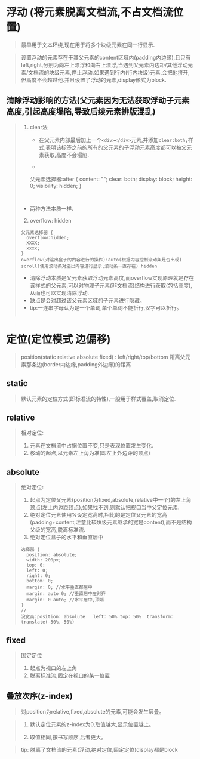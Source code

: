 # 浮动 (将元素脱离文档流,不占文档流位置)

> 最早用于文本环绕,现在用于将多个块级元素在同一行显示.

> 设置浮动的元素存在于其父元素的content区域内(padding内边缘),且只有left,right,分别为向左上漂浮和向右上漂浮,当遇到父元素内边距/其他浮动元素/文档流的块级元素,停止浮动.如果遇到行内(行内块级)元素,会把他挤开,但高度不会超过他.并且设置了浮动的元素,display形式为block.

## 清除浮动影响的方法(父元素因为无法获取浮动子元素高度,引起高度塌陷,导致后续元素排版混乱)

> 1. clear法
>
>    + 在父元素内部最后加上一个`<div></div>`元素,并添加`clear:both;`样式,表明该标签之前的所有的父元素的子浮动元素高度都可以被父元素获取,高度不会塌陷.
>
>    + ``` 
>     父元素选择器:after {
>    	 	content: "";
>    	 	clear: both;
>    	 	display: block;
>    	 	height: 0;
>    	 	visibility: hidden;
>     }
>     ```
>  ```
> 
>  ```
>
>    + 两种方法本质一样.
>
> 2. overflow: hidden
>
> ```
> 父元素选择器 {
> 	overflow:hidden;
> 	XXXX;
> 	xxxx;
> }
> overflow(对溢出盒子的内容进行的操作):auto(根据内容控制滚动条是否出现) scroll(使用滚动条对溢出内容进行显示,滚动条一直存在) hidden 
> ```
>
>    + 清除浮动本质是父元素获取浮动元素高度,而overflow实现原理就是存在该样式的父元素,可以对物理子元素(非文档流)结构进行获取(包括高度),从而也可以实现清除浮动.
>    + 缺点是会对超过该父元素区域的子元素进行隐藏。
>    + tip:一连串字母认为是一个单词,单个单词不能折行,汉字可以折行。
> ```
> 
> ```

# 定位(定位模式 边偏移)

> position(static relative absolute fixed)  : left/right/top/bottom 距离父元素那条边(border内边缘,padding外边缘)的距离

## static

> 默认元素的定位方式(即标准流的特性),一般用于样式覆盖,取消定位.

## relative

> 相对定位:
>
> 1. 元素在文档流中占据位置不变,只是表现位置发生变化.
> 2. 移动的起点,以元素左上角为准(即左上外边距的顶点)

## absolute

> 绝对定位:
>
> 1. 起点为定位父元素(position为fixed,absolute,relative中一个)的左上角顶点(左上内边距顶点),如果找不到,则默认把视口当中父定位元素.
> 2. 绝对定位元素使用%设定宽高时,相比的是定位父元素的宽高(padding+content,注意比较块级元素继承的宽是content),而不是结构父级的宽高,脱离标准流.
> 3. 绝对定位盒子的水平和垂直居中
>
> ``` 
> 选择器 {
> 	position: absolute;
> 	width: 200px;
> 	top: 0;
> 	left: 0;
> 	right: 0;
> 	bottom: 0;
> 	margin: 0; //水平垂直都居中
> 	margin: auto 0; //垂直居中左对齐
> 	margin: 0 auto; //水平居中,顶端
> }
> //
> 没宽高:position: absolute   left: 50% top: 50%  transform: translate(-50%,-50%)
> ```
>
> 

## fixed

> 固定定位
>
> 1. 起点为视口的左上角
> 2. 脱离标准流,固定在视口的某一位置

## 叠放次序(z-index)

> 对position为relative,fixed,absolute的元素,可能会发生层叠。

> 1. 默认定位元素的z-index为0,取值越大,显示位置越上。
>
> 2. 取值相同,按书写顺序,后者更大。

> tip: 脱离了文档流的元素(浮动,绝对定位,固定定位)display都是block